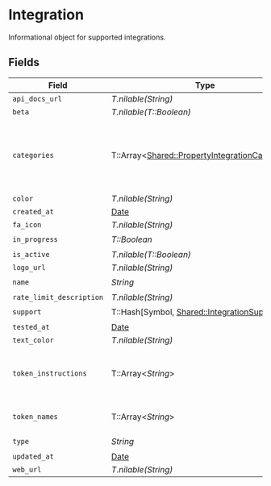 # Integration

Informational object for supported integrations.


## Fields

| Field                                                                                                   | Type                                                                                                    | Required                                                                                                | Description                                                                                             |
| ------------------------------------------------------------------------------------------------------- | ------------------------------------------------------------------------------------------------------- | ------------------------------------------------------------------------------------------------------- | ------------------------------------------------------------------------------------------------------- |
| `api_docs_url`                                                                                          | *T.nilable(String)*                                                                                     | :heavy_minus_sign:                                                                                      | N/A                                                                                                     |
| `beta`                                                                                                  | *T.nilable(T::Boolean)*                                                                                 | :heavy_minus_sign:                                                                                      | N/A                                                                                                     |
| `categories`                                                                                            | T::Array<[Shared::PropertyIntegrationCategories](../../models/shared/propertyintegrationcategories.md)> | :heavy_check_mark:                                                                                      | The categories of support solutions that this integration has                                           |
| `color`                                                                                                 | *T.nilable(String)*                                                                                     | :heavy_minus_sign:                                                                                      | N/A                                                                                                     |
| `created_at`                                                                                            | [Date](https://ruby-doc.org/stdlib-2.6.1/libdoc/date/rdoc/Date.html)                                    | :heavy_minus_sign:                                                                                      | N/A                                                                                                     |
| `fa_icon`                                                                                               | *T.nilable(String)*                                                                                     | :heavy_minus_sign:                                                                                      | N/A                                                                                                     |
| `in_progress`                                                                                           | *T::Boolean*                                                                                            | :heavy_check_mark:                                                                                      | N/A                                                                                                     |
| `is_active`                                                                                             | *T.nilable(T::Boolean)*                                                                                 | :heavy_minus_sign:                                                                                      | N/A                                                                                                     |
| `logo_url`                                                                                              | *T.nilable(String)*                                                                                     | :heavy_minus_sign:                                                                                      | N/A                                                                                                     |
| `name`                                                                                                  | *String*                                                                                                | :heavy_check_mark:                                                                                      | N/A                                                                                                     |
| `rate_limit_description`                                                                                | *T.nilable(String)*                                                                                     | :heavy_minus_sign:                                                                                      | N/A                                                                                                     |
| `support`                                                                                               | T::Hash[Symbol, [Shared::IntegrationSupport](../../models/shared/integrationsupport.md)]                | :heavy_check_mark:                                                                                      | N/A                                                                                                     |
| `tested_at`                                                                                             | [Date](https://ruby-doc.org/stdlib-2.6.1/libdoc/date/rdoc/Date.html)                                    | :heavy_minus_sign:                                                                                      | N/A                                                                                                     |
| `text_color`                                                                                            | *T.nilable(String)*                                                                                     | :heavy_minus_sign:                                                                                      | N/A                                                                                                     |
| `token_instructions`                                                                                    | T::Array<*String*>                                                                                      | :heavy_minus_sign:                                                                                      | instructions for the user on how to find the token/key                                                  |
| `token_names`                                                                                           | T::Array<*String*>                                                                                      | :heavy_minus_sign:                                                                                      | if auth_types = 'token'                                                                                 |
| `type`                                                                                                  | *String*                                                                                                | :heavy_check_mark:                                                                                      | N/A                                                                                                     |
| `updated_at`                                                                                            | [Date](https://ruby-doc.org/stdlib-2.6.1/libdoc/date/rdoc/Date.html)                                    | :heavy_minus_sign:                                                                                      | N/A                                                                                                     |
| `web_url`                                                                                               | *T.nilable(String)*                                                                                     | :heavy_minus_sign:                                                                                      | N/A                                                                                                     |